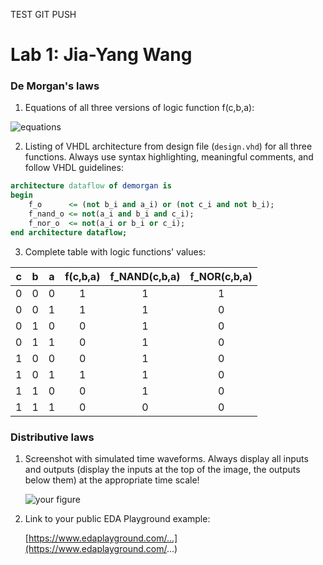 
TEST GIT PUSH

# Lab 1: Jia-Yang Wang

### De Morgan's laws

1. Equations of all three versions of logic function f(c,b,a):

  ![equations](https://user-images.githubusercontent.com/99410896/153607571-2dcf2d30-95bd-4fc4-9a0a-2d4314a0bed3.png)


2. Listing of VHDL architecture from design file (`design.vhd`) for all three functions. Always use syntax highlighting, meaningful comments, and follow VHDL guidelines:

```vhdl
architecture dataflow of demorgan is
begin
    f_o      <= (not b_i and a_i) or (not c_i and not b_i);
    f_nand_o <= not(a_i and b_i and c_i);
    f_nor_o  <= not(a_i or b_i or c_i);
end architecture dataflow;
```

3. Complete table with logic functions' values:

| **c** | **b** |**a** | **f(c,b,a)** | **f_NAND(c,b,a)** | **f_NOR(c,b,a)** |
| :-: | :-: | :-: | :-: | :-: | :-: |
| 0 | 0 | 0 | 1 | 1 | 1 |
| 0 | 0 | 1 | 1 | 1 | 0 |
| 0 | 1 | 0 | 0 | 1 | 0 |
| 0 | 1 | 1 | 0 | 1 | 0 |
| 1 | 0 | 0 | 0 | 1 | 0 |
| 1 | 0 | 1 | 1 | 1 | 0 |
| 1 | 1 | 0 | 0 | 1 | 0 |
| 1 | 1 | 1 | 0 | 0 | 0 |

### Distributive laws

1. Screenshot with simulated time waveforms. Always display all inputs and outputs (display the inputs at the top of the image, the outputs below them) at the appropriate time scale!

   ![your figure]()

2. Link to your public EDA Playground example:

   [https://www.edaplayground.com/...](https://www.edaplayground.com/...)
